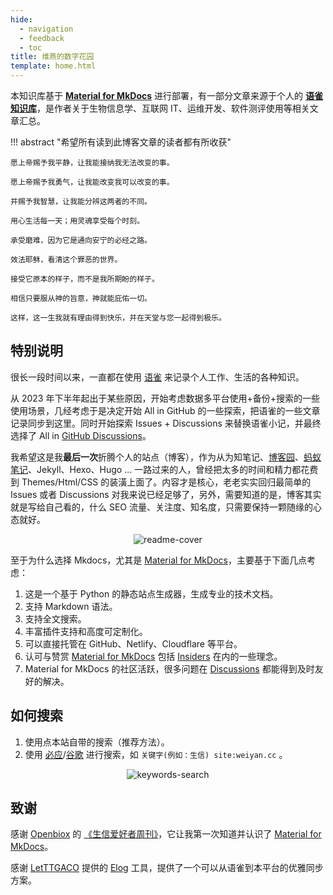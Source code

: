 ```yaml
---
hide:
  - navigation
  - feedback
  - toc
title: 维燕的数字花园
template: home.html
---
```


<style>
  @media (min-width: 900px) {
    main > div > div.md-content {
      max-width: 75%;
      margin: auto;
    }
  }
</style>

<!--center><font  color= #518FC1 size=6 class="ml3">循此苦旅，以达星辰</font></center-->
<script src="https://cdnjs.cloudflare.com/ajax/libs/animejs/2.0.2/anime.min.js"></script>

<!--p align="center">
    <img src="https://kg.weiyan.tech/0000/img/kg-readme-cover.gif" alt='readme-cover' style="border-radius: 2%;"><br>
</p-->


本知识库基于 [**Material for MkDocs**](https://squidfunk.github.io/mkdocs-material/) 进行部署，有一部分文章来源于个人的 [**语雀知识库**](https://www.yuque.com/shenweiyan)，是作者关于生物信息学、互联网 IT、运维开发、软件测评使用等相关文章汇总。

<div id="rcorners">
    <body>
      <font color="#4351AF">
        <p class="p1" style="font-weight:bold;"></p>
<script defer>
    //格式：2020年04月12日 10:20:00 星期二
    function format(newDate) {
        var day = newDate.getDay();
        var y = newDate.getFullYear();
        var m =
            newDate.getMonth() + 1 < 10
                ? "0" + (newDate.getMonth() + 1)
                : newDate.getMonth() + 1;
        var d =
            newDate.getDate() < 10 ? "0" + newDate.getDate() : newDate.getDate();
        var h =
            newDate.getHours() < 10 ? "0" + newDate.getHours() : newDate.getHours();
        var min =
            newDate.getMinutes() < 10
                ? "0" + newDate.getMinutes()
                : newDate.getMinutes();
        var s =
            newDate.getSeconds() < 10
                ? "0" + newDate.getSeconds()
                : newDate.getSeconds();
        var dict = {
            1: "一",
            2: "二",
            3: "三",
            4: "四",
            5: "五",
            6: "六",
            0: "天",
        };
        //var week=["日","一","二","三","四","五","六"]
        return (
            y +
            "年" +
            m +
            "月" +
            d +
            "日" +
            " " +
            h +
            ":" +
            min +
            ":" +
            s +
            " 星期" +
            dict[day]
        );
    }
    var timerId = setInterval(function () {
        var newDate = new Date();
        var p1 = document.querySelector(".p1");
        if (p1) {
            p1.textContent = format(newDate);
        }
    }, 1000);
</script>
      </font>
    </body>
  </div>

<!--p>以下两个地址都可以访问本站点：     

- [weiyan.cc](https://www.weiyan.cc)：基于 [Netlify](https://app.netlify.com/)，国内访问相对快一些；     
- [gh-pages.weiyan.cc](https://gh-pages.weiyan.cc)：基于 [GitHub Pages](https://pages.github.com/)，国内访问可能有一定延迟。
</p-->

!!! abstract "希望所有读到此博客文章的读者都有所收获"

    愿上帝赐予我平静，让我能接纳我无法改变的事。

    愿上帝赐予我勇气，让我能改变我可以改变的事。

    并赐予我智慧，让我能分辨这两者的不同。
    
    用心生活每一天；用灵魂享受每个时刻。
    
    承受磨难，因为它是通向安宁的必经之路。

    效法耶稣，看清这个罪恶的世界。

    接受它原本的样子，而不是我所期盼的样子。
 
    相信只要服从神的旨意，神就能庇佑一切。

    这样，这一生我就有理由得到快乐，并在天堂与您一起得到极乐。

## 特别说明

很长一段时间以来，一直都在使用 [语雀](https://www.yuque.com/shenweiyan) 来记录个人工作、生活的各种知识。

从 2023 年下半年起出于某些原因，开始考虑数据多平台使用+备份+搜索的一些使用场景，几经考虑于是决定开始 All in GitHub 的一些探索，把语雀的一些文章记录同步到这里。同时开始探索 Issues + Discussions 来替换语雀小记，并最终选择了 All in [GitHub Discussions](https://github.com/shenweiyan/Digital-Garden/discussions)。

我希望这是我**最后一次**折腾个人的站点（博客），作为从为知笔记、[博客园](https://www.cnblogs.com/shenweiyan/)、[蚂蚁笔记](https://leanote.com/)、Jekyll、Hexo、Hugo ... 一路过来的人，曾经把太多的时间和精力都花费到 Themes/Html/CSS 的装潢上面了。内容才是核心，老老实实回归最简单的 Issues 或者 Discussions 对我来说已经足够了，另外，需要知道的是，博客其实就是写给自己看的，什么 SEO 流量、关注度、知名度，只需要保持一颗随缘的心态就好。

<p align="center">
    <img src="https://kg.weiyan.tech/0000/img/kg-readme-cover.gif" alt='readme-cover' style="border-radius: 2%;"><br>
</p>

至于为什么选择 Mkdocs，尤其是 [Material for MkDocs](https://squidfunk.github.io/mkdocs-material/)，主要基于下面几点考虑：

1. 这是一个基于 Python 的静态站点生成器，生成专业的技术文档。
2. 支持 Markdown 语法。
3. 支持全文搜索。
4. 丰富插件支持和高度可定制化。
5. 可以直接托管在 GitHub、Netlify、Cloudflare 等平台。
6. 认可与赞赏 [Material for MkDocs](https://squidfunk.github.io/mkdocs-material/) 包括 [Insiders](https://squidfunk.github.io/mkdocs-material/insiders/) 在内的一些理念。
7. Material for MkDocs 的社区活跃，很多问题在 [Discussions](https://github.com/squidfunk/mkdocs-material/discussions) 都能得到及时友好的解决。

## 如何搜索

1. 使用点本站自带的搜索（推荐方法）。
2. 使用 [必应](https://cn.bing.com/)/[谷歌](https://www.google.com/) 进行搜索，如 `关键字(例如：生信) site:weiyan.cc` 。
<p align="center">
    <img style="max-width:600" src="https://kg.weiyan.cc/0000/img/google-weiyan-cc.png" alt="keywords-search"><br>
</p>

## 致谢

感谢 [Openbiox](https://openbiox.org/) 的 [《生信爱好者周刊》](https://github.com/openbiox/weekly)，它让我第一次知道并认识了 [Material for MkDocs](https://squidfunk.github.io/mkdocs-material/)。

感谢 [LetTTGACO](https://github.com/LetTTGACO) 提供的 [Elog](https://elog.1874.cool/) 工具，提供了一个可以从语雀到本平台的优雅同步方案。

<br>
